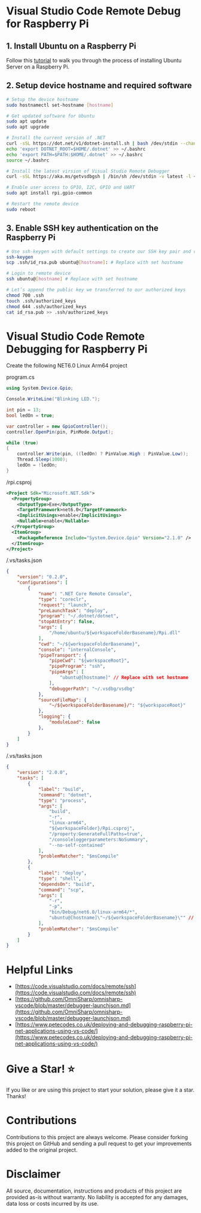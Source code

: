 # Visual Studio Code Remote Debug for Raspberry Pi

## 1. Install Ubuntu on a Raspberry Pi
Follow this [tutorial](https://ubuntu.com/tutorials/how-to-install-ubuntu-on-your-raspberry-pi#1-overview) to walk you through the process of installing Ubuntu Server on a Raspberry Pi.

## 2. Setup device hostname and required software
```bash
# Setup the device hostname
sudo hostnamectl set-hostname [hostname]

# Get updated software for Ubuntu
sudo apt update
sudo apt upgrade

# Install the current version of .NET 
curl -sSL https://dot.net/v1/dotnet-install.sh | bash /dev/stdin --channel Current
echo 'export DOTNET_ROOT=$HOME/.dotnet' >> ~/.bashrc
echo 'export PATH=$PATH:$HOME/.dotnet' >> ~/.bashrc
source ~/.bashrc

# Install the latest virsion of Visual Studio Remote Debugger
curl -sSL https://aka.ms/getvsdbgsh | /bin/sh /dev/stdin -v latest -l ~/.vsdbg

# Enable user access to GPIO, I2C, GPIO and UART
sudo apt install rpi.gpio-common

# Restart the remote device
sudo reboot
```

## 3. Enable SSH key authentication on the Raspberry Pi
```bash
# Use ssh-keygen with default settings to create our SSH key pair and copy to device
ssh-keygen
scp .ssh/id_rsa.pub ubuntu@[hostname]: # Replace with set hostname

# Login to remote device
ssh ubuntu@[hostname] # Replace with set hostname

# Let’s append the public key we transferred to our authorized keys
chmod 700 .ssh
touch .ssh/authorized_keys
chmod 644 .ssh/authorized_keys
cat id_rsa.pub >> .ssh/authorized_keys
```

# Visual Studio Code Remote Debugging for Raspberry Pi
Create the following NET6.0 Linux Arm64 project

program.cs
```csharp
using System.Device.Gpio;

Console.WriteLine("Blinking LED.");

int pin = 13;
bool ledOn = true;

var controller = new GpioController();
controller.OpenPin(pin, PinMode.Output);

while (true)
{
    controller.Write(pin, ((ledOn) ? PinValue.High : PinValue.Low));
    Thread.Sleep(1000);
    ledOn = !ledOn;
}
```

/rpi.csproj
```xml
<Project Sdk="Microsoft.NET.Sdk">
  <PropertyGroup>
    <OutputType>Exe</OutputType>
    <TargetFramework>net6.0</TargetFramework>
    <ImplicitUsings>enable</ImplicitUsings>
    <Nullable>enable</Nullable>
  </PropertyGroup>
  <ItemGroup>
    <PackageReference Include="System.Device.Gpio" Version="2.1.0" />
  </ItemGroup>
</Project>
```

/.vs/tasks.json
```json
{
    "version": "0.2.0",
    "configurations": [
        {
            "name": ".NET Core Remote Console",
            "type": "coreclr",
            "request": "launch",
            "preLaunchTask": "deploy",
            "program": "~/.dotnet/dotnet",
            "stopAtEntry": false,
            "args": [
                "/home/ubuntu/${workspaceFolderBasename}/Rpi.dll"
            ],
            "cwd": "~/${workspaceFolderBasename}",
            "console": "internalConsole",
            "pipeTransport": {
                "pipeCwd": "${workspaceRoot}",
                "pipeProgram": "ssh",
                "pipeArgs": [
                    "ubuntu@[hostname]" // Replace with set hostname
                ],
                "debuggerPath": "~/.vsdbg/vsdbg"
            },
            "sourceFileMap": {
                "~/${workspaceFolderBasename}/": "${workspaceRoot}"
            },
            "logging": {
                "moduleLoad": false
            },
        }
    ]
}
```

/.vs/tasks.json
```json
{
    "version": "2.0.0",
    "tasks": [
        {
            "label": "build",
            "command": "dotnet",
            "type": "process",
            "args": [
                "build",
                "-r",
                "linux-arm64",
                "${workspaceFolder}/Rpi.csproj",
                "/property:GenerateFullPaths=true",
                "/consoleloggerparameters:NoSummary",
                "--no-self-contained"
            ],
            "problemMatcher": "$msCompile"
        },
        {
            "label": "deploy",
            "type": "shell",
            "dependsOn": "build",
            "command": "scp",
            "args": [
                "-r",
                "-p",
                "bin/Debug/net6.0/linux-arm64/*",
                "ubuntu@[hostname]\"~/${workspaceFolderBasename}\"" // Replace with set hostname
            ],
            "problemMatcher": "$msCompile"
        }
    ]
}
```

# Helpful Links
- [https://code.visualstudio.com/docs/remote/ssh](https://code.visualstudio.com/docs/remote/ssh)
- [https://github.com/OmniSharp/omnisharp-vscode/blob/master/debugger-launchjson.md](https://github.com/OmniSharp/omnisharp-vscode/blob/master/debugger-launchjson.md)
- [https://www.petecodes.co.uk/deploying-and-debugging-raspberry-pi-net-applications-using-vs-code/](https://www.petecodes.co.uk/deploying-and-debugging-raspberry-pi-net-applications-using-vs-code/)

# Give a Star! :star:

If you like or are using this project to start your solution, please give it a star. Thanks!

# Contributions

Contributions to this project are always welcome. Please consider forking this project on GitHub and sending a pull request to get your improvements added to the original project.

# Disclaimer

All source, documentation, instructions and products of this project are provided as-is without warranty. No liability is accepted for any damages, data loss or costs incurred by its use.